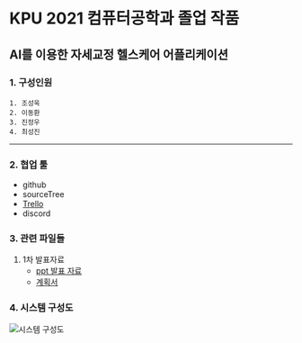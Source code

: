 # KPU 2021 컴퓨터공학과 졸업 작품

## AI를 이용한 자세교정 헬스케어 어플리케이션

### 1. 구성인원

```
1. 조성욱
2. 이동환
3. 진정우
4. 최성진
```

---

### 2. 협업 툴

- github
- sourceTree
- [Trello](https://trello.com/b/OQqAkhc8/hellopt)
- discord

### 3. 관련 파일들

1. 1차 발표자료 
    - [ppt 발표 자료](https://github.com//kpuce2021/Royal/raw/main/1%EC%B0%A8%20%EB%B0%9C%ED%91%9C%EC%9E%90%EB%A3%8C/S3-9____.pptx)
    - [계획서](https://github.com/kpuce2021/Royal/blob/main/1%EC%B0%A8%20%EB%B0%9C%ED%91%9C%EC%9E%90%EB%A3%8C/S13-9_%ED%8C%80%EC%9E%A5_%EC%A1%B0%EC%84%B1%EC%9A%B1_%ED%8C%80%EC%9B%90_%EC%B5%9C%EC%84%B1%EC%A7%84%EC%A7%84%EC%A0%95%EC%9A%B0%EC%9D%B4%EB%8F%99%ED%99%98.hwp)
    
### 4. 시스템 구성도
  ![시스템 구성도](https://cdn.discordapp.com/attachments/781470281507012655/797346861392068638/unknown.png)
